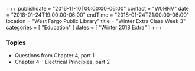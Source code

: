 +++
publishdate = "2016-11-10T00:00:00-06:00"
contact = "W0HNV"
date = "2018-01-24T19:00:00-06:00"
endTime = "2018-01-24T21:00:00-06:00"
location = "West Fargo Public Library"
title = "Winter Extra Class Week 3"
categories = [ "Education" ]
dates = [ "Winter 2018 Extra" ]
+++

### Topics

* Questions from Chapter 4, part 1
* Chapter 4 - Electrical Principles, part 2

